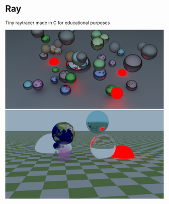 # Ray

Tiny raytracer made in C for educational purposes

![Screenshot1](screenshots/0-1024rp.jpg)
![Screenshot2](screenshots/1-128.jpg)